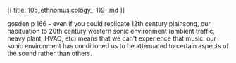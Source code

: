 [[
title: 105_ethnomusicology_-119-.md
]]

gosden p 166 - even if you could replicate 12th century plainsong, our
habituation to 20th century western sonic environment \(ambient traffic, heavy
plant, HVAC, etc\) means that we can't experience that music: our sonic
environment has conditioned us to be attenuated to certain aspects of the
sound rather than others.
